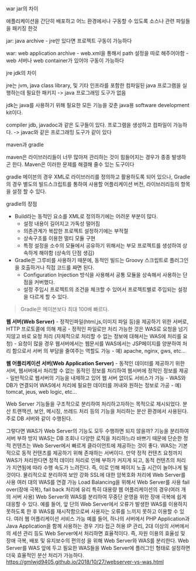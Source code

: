 war jar의 차이

애플리케이션을 간단히 배포하고 어느 환경에서나 구동할 수 있도록 소스나 관련 파일들을 패키징 한것



jar: java archive - jre만 있다면 프로젝트 구동이 가능하다

war: web application archive - web.xml을 통해서 path 설정을 따로 해주어야함 - web 서버나 web container가 있어야 구동이 가능하다



jre jdk의 차이



jre는 jvm, java class library, 및 기타 인프라를 포함한 컴파일된 java 프로그램을 실행하는데 필요한 패키지 -> java 프로그래밍 도구가 없음

jdk는 java를 사용하기 위해 필요한 모든 기능을 갖춘 java용 software development kit이다.

compiler jdb, javadoc과 같은 도구들이 있다. 프로그램을 생성하고 컴파일이 가능하다. -> javac와 같은 프로그래밍 도구가 같이 있다 



maven과 gradle

maven은 라이브러리들이 너무 많아져 관리하는 것이 힘들어지는 경우가 종종 발생하곤 한다. Maven은 이러한 문제를 해결해 줄수 있는 도구이다

gradle 메이븐의 경우 XML로 라이브러리를 정의하고 활용하도록 되어 있으나, Gradle의 경우 별도의 빌드스크립트를 통하여 사용할 어플리케이션 버전, 라이브러리등의 항목을 설정 할 수 있다.

gradle의 장점

- Build라는 동적인 요소를 XML로 정의하기에는 어려운 부분이 많다.
  - 설정 내용이 길어지고 가독성 떨어짐
  - 의존관계가 복잡한 프로젝트 설정하기에는 부적절
  - 상속구조를 이용한 멀티 모듈 구현
  - 특정 설정을 소수의 모듈에서 공유하기 위해서는 부모 프로젝트를 생성하여 상속하게 해야함 (상속의 단점 생김)
- Gradle은 그루비를 사용하기 때문에, 동적인 빌드는 Groovy 스크립트로 플러그인을 호출하거나 직접 코드를 짜면 된다.
  - Configuration Injection 방식을 사용해서 공통 모듈을 상속해서 사용하는 단점을 커버했다.
  - 설정 주입시 프로젝트의 조건을 체크할 수 있어서 프로젝트별로 주입되는 설정을 다르게 할 수 있다.

> Gradle은 메이븐보다 최대 100배 빠르다.



**웹 서버(Web Server)**
\- 정적인파일(html,js,이미지 파일 등)을 제공하기 위한 서버로, HTTP 프로토콜에 의해 제공
\- 정적인 파일로만 처리 가능한 것은 WAS로 요청을 넘기지않고 바로 요청 처리
 (자체적으로 처리할 수 없는 정보에 대해서는 WAS에 처리를 요청)
\- 요청이 많을 경우 웹서버에서는 웹문서를 WAS에서는 JSP페이지를 양분하여 처리 함으로서 서버 의 부담을 줄여주는 역할도 가능
\- 예) apache, nginx, gws, etc...

**웹 어플리케이션 서버(Web Application Server)**
\- 동적인 데이터를 제공하기 위한 서버, 웹서버에서 처리할 수 없는 동적인 정보를 처리하여 웹서버에 정적인 정보를 제공
\- 일반적으로 웹서버의 기능을 내제하고 있어 웹 서버 없이도 서비스가 가능
\- WAS와 DB가 연결되어 WAS에서 처리에 필요한 데이터를 꺼내와 원하는 정보로 가공
\- 예) tomcat, jeus, web logic, etc...

Web Server 기능들을 구조적으로 분리하여 처리하고자하는 목적으로 제시되었다.
분산 트랜잭션, 보안, 메시징, 쓰레드 처리 등의 기능을 처리하는 분산 환경에서 사용된다.
주로 DB 서버와 같이 수행된다.

그렇다면 WAS가 Web Server의 기능도 모두 수행하면 되지 않을까?
기능을 분리하여 서버 부하 방지
WAS는 DB 조회나 다양한 로직을 처리하느라 바쁘기 때문에 단순한 정적 컨텐츠는 Web Server에서 빠르게 클라이언트에 제공하는 것이 좋다.
WAS는 기본적으로 동적 컨텐츠를 제공하기 위해 존재하는 서버이다.
만약 정적 컨텐츠 요청까지 WAS가 처리한다면 정적 데이터 처리로 인해 부하가 커지게 되고, 동적 컨텐츠의 처리가 지연됨에 따라 수행 속도가 느려진다.
즉, 이로 인해 페이지 노출 시간이 늘어나게 될 것이다.
물리적으로 분리하여 보안 강화
SSL에 대한 암복호화 처리에 Web Server를 사용
여러 대의 WAS를 연결 가능
Load Balancing을 위해서 Web Server를 사용
fail over(장애 극복), fail back 처리에 유리
특히 대용량 웹 어플리케이션의 경우(여러 개의 서버 사용) Web Server와 WAS를 분리하여 무중단 운영을 위한 장애 극복에 쉽게 대응할 수 있다.
예를 들어, 앞 단의 Web Server에서 오류가 발생한 WAS를 이용하지 못하도록 한 후 WAS를 재시작함으로써 사용자는 오류를 느끼지 못하고 이용할 수 있다.
여러 웹 어플리케이션 서비스 가능
예를 들어, 하나의 서버에서 PHP Application과 Java Application을 함께 사용하는 경우
기타
접근 허용 IP 관리, 2대 이상의 서버에서의 세션 관리 등도 Web Server에서 처리하면 효율적이다.
즉, 자원 이용의 효율성 및 장애 극복, 배포 및 유지보수의 편의성 을 위해 Web Server와 WAS를 분리한다.
Web Server를 WAS 앞에 두고 필요한 WAS들을 Web Server에 플러그인 형태로 설정하면 더욱 효율적인 분산 처리가 가능하다.
https://gmlwjd9405.github.io/2018/10/27/webserver-vs-was.html